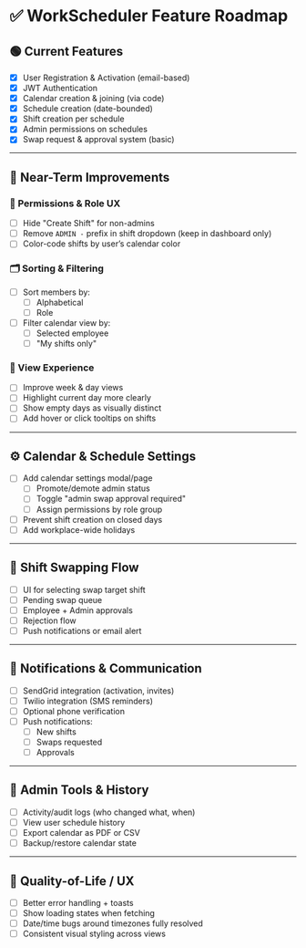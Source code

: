 
# ✅ WorkScheduler Feature Roadmap

## 🟢 Current Features
- [x] User Registration & Activation (email-based)
- [x] JWT Authentication
- [x] Calendar creation & joining (via code)
- [x] Schedule creation (date-bounded)
- [x] Shift creation per schedule
- [x] Admin permissions on schedules
- [x] Swap request & approval system (basic)

---

## 🔨 Near-Term Improvements

### 🔐 Permissions & Role UX
- [ ] Hide "Create Shift" for non-admins
- [ ] Remove `ADMIN -` prefix in shift dropdown (keep in dashboard only)
- [ ] Color-code shifts by user’s calendar color

### 🗂️ Sorting & Filtering
- [ ] Sort members by:
  - [ ] Alphabetical
  - [ ] Role
- [ ] Filter calendar view by:
  - [ ] Selected employee
  - [ ] "My shifts only"

### 📅 View Experience
- [ ] Improve week & day views
- [ ] Highlight current day more clearly
- [ ] Show empty days as visually distinct
- [ ] Add hover or click tooltips on shifts

---

## ⚙️ Calendar & Schedule Settings
- [ ] Add calendar settings modal/page
  - [ ] Promote/demote admin status
  - [ ] Toggle "admin swap approval required"
  - [ ] Assign permissions by role group
- [ ] Prevent shift creation on closed days
- [ ] Add workplace-wide holidays

---

## 🔄 Shift Swapping Flow
- [ ] UI for selecting swap target shift
- [ ] Pending swap queue
- [ ] Employee + Admin approvals
- [ ] Rejection flow
- [ ] Push notifications or email alert

---

## 🔔 Notifications & Communication
- [ ] SendGrid integration (activation, invites)
- [ ] Twilio integration (SMS reminders)
- [ ] Optional phone verification
- [ ] Push notifications:
  - [ ] New shifts
  - [ ] Swaps requested
  - [ ] Approvals

---

## 🧪 Admin Tools & History
- [ ] Activity/audit logs (who changed what, when)
- [ ] View user schedule history
- [ ] Export calendar as PDF or CSV
- [ ] Backup/restore calendar state

---

## 🧼 Quality-of-Life / UX
- [ ] Better error handling + toasts
- [ ] Show loading states when fetching
- [ ] Date/time bugs around timezones fully resolved
- [ ] Consistent visual styling across views
